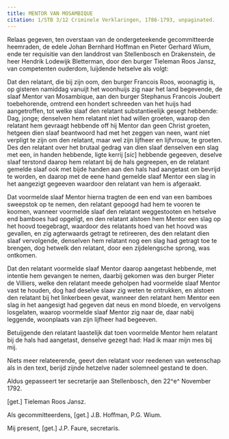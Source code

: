 ```yaml
---
title: MENTOR VAN MOSAMBIQUE
citation: 1/STB 3/12 Criminele Verklaringen, 1786-1793, unpaginated.
---
```


Relaas gegeven, ten overstaan van de ondergeteekende gecommitteerde heemraden, de edele Johan Bernhard Hoffman en Pieter Gerhard Wium, ende ter requisitie van den landdrost van Stellenbosch en Drakenstein, de heer Hendrik Lodewijk Bletterman, door den burger Tieleman Roos Jansz, van competenten ouderdom, luijdende hetselve als volgt:

Dat den relatant, die bij zijn oom, den burger Francois Roos, woonagtig is, op gisteren namiddag vanuijt het woonhuijs zig naar het land begevende, de slaaf Mentor van Mosambique, aan den burger Stephanus Francois Joubert toebehorende, omtrend een hondert schreeden van het huijs had aangetroffen, tot welke slaaf den relatant substantieelijk gesegt hebbende: Dag, jonge; denselven hem relatant niet had willen groeten, waarop den relatant hem gevraagt hebbende off hij Mentor dan geen Christ groeten, hetgeen dien slaaf beantwoord had met het zeggen van neen, want niet verpligt te zijn om den relatant, maar wel zijn lijfheer en lijfvrouw, te groeten. Des den relatant over het brutaal gedrag van dien slaaf denselven een slag met een, in handen hebbende, ligte kerrij \[*sic*\] hebbende gegeeven, deselve slaaf terstond daarop hem relatant bij de hals gegreepen, en de relatant gemelde slaaf ook met bijde handen aan den hals had aangetast om bevrijd te worden, en daarop met de eene hand gemelde slaaf Mentor een slag in het aangezigt gegeeven waardoor den relatant van hem is afgeraakt.

Dat voormelde slaaf Mentor hierna tragten de een end van een bamboes sweepstok op te nemen, den relatant gepoogd had hem te vooren te koomen, wanneer voormelde slaaf den relatant weggestooten en hetselve end bamboes had opgeligt, en den relatant alstoen hem Mentor een slag op het hoovd toegebragt, waardoor des relatants hoed van het hoovd was gevallen, en zig agterwaards getragt te retireeren, des den relatant dien slaaf vervolgende, denselven hem relatant nog een slag had getragt toe te brengen, dog hetwelk den relatant, door een zijdelengsche sprong, was ontkomen.

Dat den relatant voormelde slaaf Mentor daarop aangetast hebbende, met intentie hem gevangen te nemen, daarbij gekomen was den burger Pieter de Villiers, welke den relatant meede geholpen had voormelde slaaf Mentor vast te houden, dog had deselve slaav zig weten te ontrukken, en alstoen den relatant bij het linkerbeen gevat, wanneer den relatant hem Mentor een slag in het aangesigt had gegeven dat neus en mond bloede, en vervolgens losgelaten, waarop voormelde slaaf Mentor zig naar de, daar nabij leggende, woonplaats van zijn lijfheer had begeeven.

Betuijgende den relatant laastelijk dat toen voormelde Mentor hem relatant bij de hals had aangetast, denselve gezegt had: Had ik maar mijn mes bij mij.

Niets meer relateerende, geevt den relatant voor reedenen van wetenschap als in den text, berijd zijnde hetzelve nader solemneel gestand te doen.

Aldus gepasseert ter secretarije aan Stellenbosch, den 22^e^ November 1792.

\[get.\] Tieleman Roos Jansz.

Als gecommitteerdens, \[get.\] J.B. Hoffman, P.G. Wium.

Mij present, \[get.\] J.P. Faure, secretaris.